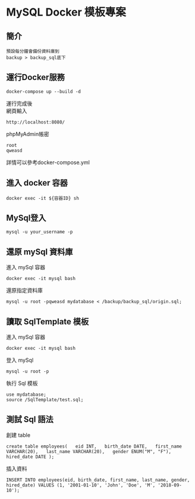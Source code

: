 # MySQL Docker 模板專案
## 簡介
```
預設每分鐘會備份資料庫到
backup > backup_sql底下
```
## 運行Docker服務
```
docker-compose up --build -d
```

運行完成後  
網頁輸入  
```
http://localhost:8080/
```
phpMyAdmin帳密
```
root
qweasd
```
詳情可以參考docker-compose.yml

## 進入 docker 容器 
```
docker exec -it ${容器ID} sh
```

## MySql登入
```
mysql -u your_username -p
```

## 還原 mySql 資料庫
進入 mySql 容器
```
docker exec -it mysql bash
```

還原指定資料庫
``` 
mysql -u root -pqweasd mydatabase < /backup/backup_sql/origin.sql;
```

## 讀取 SqlTemplate 模板
進入 mySql 容器
```
docker exec -it mysql bash
```

登入 mySql
```
mysql -u root -p
```

執行 Sql 模板
```
use mydatabase;
source /SqlTemplate/test.sql;
```
## 測試 Sql 語法
創建 table
```
create table employees(   eid INT,   birth_date DATE,   first_name VARCHAR(20),   last_name VARCHAR(20),   gender ENUM("M", "F"),   hired_date DATE );
```
插入資料
```
INSERT INTO employees(eid, birth_date, first_name, last_name, gender, hired_date) VALUES (1, '2001-01-10', 'John', 'Doe', 'M', '2018-09-10');
```